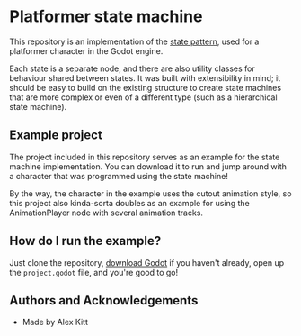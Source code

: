 # Platformer state machine

This repository is an implementation of the [state pattern](https://gameprogrammingpatterns.com/state.html), used for a platformer character in the Godot engine.

Each state is a separate node, and there are also utility classes for behaviour shared between states. It was built with extensibility in mind; it should be easy to build on the existing structure to create state machines that are more complex or even of a different type (such as a hierarchical state machine).

## Example project

The project included in this repository serves as an example for the state machine implementation. You can download it to run and jump around with a character that was programmed using the state machine!

By the way, the character in the example uses the cutout animation style, so this project also kinda-sorta doubles as an example for using the AnimationPlayer node with several animation tracks.

## How do I run the example?

Just clone the repository, [download Godot](https://godotengine.org) if you haven't already, open up the `project.godot` file, and you're good to go!

## Authors and Acknowledgements

- Made by Alex Kitt
